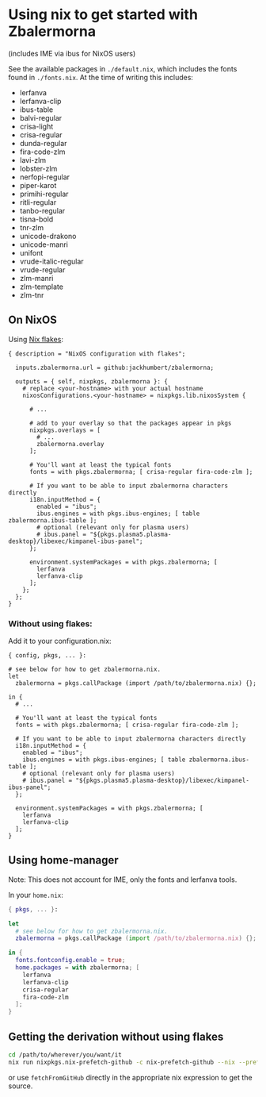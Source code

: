 # Using nix to get started with Zbalermorna 

(includes IME via ibus for NixOS users)

See the available packages in `./default.nix`, which includes the fonts found in `./fonts.nix`. At the time of writing this includes:
* lerfanva
* lerfanva-clip
* ibus-table
* balvi-regular
* crisa-light
* crisa-regular
* dunda-regular
* fira-code-zlm
* lavi-zlm
* lobster-zlm
* nerfopi-regular
* piper-karot
* primihi-regular
* ritli-regular
* tanbo-regular
* tisna-bold
* tnr-zlm
* unicode-drakono
* unicode-manri
* unifont
* vrude-italic-regular
* vrude-regular
* zlm-manri
* zlm-template
* zlm-tnr


## On NixOS

Using [Nix flakes](https://www.tweag.io/blog/2020-07-31-nixos-flakes/):
```
{ description = "NixOS configuration with flakes";

  inputs.zbalermorna.url = github:jackhumbert/zbalermorna;

  outputs = { self, nixpkgs, zbalermorna }: {
    # replace <your-hostname> with your actual hostname
    nixosConfigurations.<your-hostname> = nixpkgs.lib.nixosSystem {

      # ...

      # add to your overlay so that the packages appear in pkgs
      nixpkgs.overlays = [
        # ...
        zbalermorna.overlay
      ];

      # You'll want at least the typical fonts
      fonts = with pkgs.zbalermorna; [ crisa-regular fira-code-zlm ];

      # If you want to be able to input zbalermorna characters directly
      i18n.inputMethod = {
        enabled = "ibus";
        ibus.engines = with pkgs.ibus-engines; [ table zbalermorna.ibus-table ];
        # optional (relevant only for plasma users)
        # ibus.panel = "${pkgs.plasma5.plasma-desktop}/libexec/kimpanel-ibus-panel";
      };

      environment.systemPackages = with pkgs.zbalermorna; [ 
        lerfanva 
        lerfanva-clip 
      ];
    };
  };
}
```

### Without using flakes:


Add it to your configuration.nix:
```
{ config, pkgs, ... }:

# see below for how to get zbalermorna.nix.
let 
  zbalermorna = pkgs.callPackage (import /path/to/zbalermorna.nix) {};

in { 
  # ...

  # You'll want at least the typical fonts
  fonts = with pkgs.zbalermorna; [ crisa-regular fira-code-zlm ];

  # If you want to be able to input zbalermorna characters directly
  i18n.inputMethod = {
    enabled = "ibus";
    ibus.engines = with pkgs.ibus-engines; [ table zbalermorna.ibus-table ];
    # optional (relevant only for plasma users)
    # ibus.panel = "${pkgs.plasma5.plasma-desktop}/libexec/kimpanel-ibus-panel";
  };

  environment.systemPackages = with pkgs.zbalermorna; [ 
    lerfanva 
    lerfanva-clip 
  ];
}

```

## Using home-manager

Note: This does not account for IME, only the fonts and lerfanva tools.

In your `home.nix`:
```nix
{ pkgs, ... }:

let
  # see below for how to get zbalermorna.nix.
  zbalermorna = pkgs.callPackage (import /path/to/zbalermorna.nix) {};

in { 
  fonts.fontconfig.enable = true;
  home.packages = with zbalermorna; [
    lerfanva
    lerfanva-clip
    crisa-regular
    fira-code-zlm
  ];
}
```

## Getting the derivation without using flakes

```bash
cd /path/to/wherever/you/want/it
nix run nixpkgs.nix-prefetch-github -c nix-prefetch-github --nix --prefetch jackhumbert zbalermorna > zbalermorna.nix
```
or use `fetchFromGitHub` directly in the appropriate nix expression to get the source.
